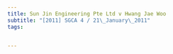 ```yaml
---
title: Sun Jin Engineering Pte Ltd v Hwang Jae Woo 
subtitle: "[2011] SGCA 4 / 21\_January\_2011"
tags:


---
```


